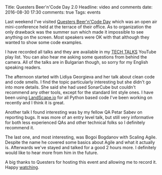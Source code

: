 Title: Questers Beer'n'Code Day 2.0
Headline: video and comments
date: 2016-08-30 17:30
comments: true
Tags: events

Last weekend I've visited
[Questers Beer'n'Code Day](https://www.facebook.com/events/617994718381217/)
which was an open air mini-conference held at the terrace of their office.
As to organization the only drawback was the summer sun which made it impossible
to see anything on the screen. Most speakers were OK with that although they
wanted to show some code examples.

I have recorded all talks and they are available in my
[TECH TALKS](https://www.youtube.com/watch?v=IX2ILL8Xq5s&list=PLFjlI7p-h1hxBP3cIjEqePSeoBDHud5Db&index=1)
YouTube play list. You can also hear me asking some questions from behind
the camera. All of the talks are in Bulgarian though, so sorry for my
English speaking readers.

The afternoon started with Lidiya Georgieva and her talk about clean code
and code smells. I find the topic particularly interesting but she didn't
go into more details. She said she had used SonarCube but couldn't recommend
any other tools, except for the standard lint style ones. I have been using
[LandScape.io](https://landscape.io/github/MrSenko/pelican-ab/) for all
Python based code I've been working on recently and I think it is great.

Another talk I found interesting was by my fellow QA Petar Sabev on reporting
bugs. It was more of an entry level talk, but still very informative for both
less experienced QAs and other technical folks so I definitely recommend it.

The last one, and most interesting, was Bogoi Bogdanov with Scaling Agile.
Despite the name
he covered some basics about Agile and what it actually is. Afterwards we've stayed
and talked for a good 2 hours more. I definitely would like to hear more from
him in the future.


A big thanks to Questers for hosting this event and allowing me to record it.
Happy [watching](https://www.youtube.com/watch?v=IX2ILL8Xq5s&list=PLFjlI7p-h1hxBP3cIjEqePSeoBDHud5Db&index=1).



